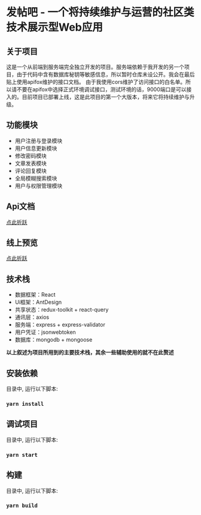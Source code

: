 # 发帖吧 - 一个将持续维护与运营的社区类技术展示型Web应用

## 关于项目

这是一个从前端到服务端完全独立开发的项目。服务端依赖于我开发的另一个项目，由于代码中含有数据库秘钥等敏感信息，所以暂时仓库未设公开。我会在最后贴上使用apifox维护的接口文档。
由于我使用cors维护了访问接口的白名单。所以请不要在apifox中选择正式环境调试接口，测试环境的话，9000端口是可以接入的。目前项目已部署上线，这是此项目的第一个大版本，将来它将持续维护与升级。

## 功能模块

- 用户注册与登录模块
- 用户信息更新模块
- 修改密码模块
- 文章发表模块
- 评论回复模块
- 全局模糊搜索模块
- 用户与权限管理模块

## Api文档

<a href="https://www.apifox.cn/apidoc/shared-9bce2364-95cd-4ce4-9c36-ef4e4e26de90" target="_blank">点此折跃</a>

## 线上预览

<a href="https://tie.lizhigang.cn/" target="_blank">点此折跃</a>

## 技术栈

- 数据框架：React
- Ui框架：AntDesign
- 共享状态：redux-toolkit + react-query
- 通讯层：axios
- 服务端：express + express-validator
- 用户凭证：jsonwebtoken
- 数据库：mongodb + mongoose

**以上叙述为项目所用到的主要技术栈，其余一些辅助使用的就不在此赘述**

## 安装依赖

目录中, 运行以下脚本:

### `yarn install`

## 调试项目

目录中, 运行以下脚本:

### `yarn start`

## 构建

目录中, 运行以下脚本:

### `yarn build`


